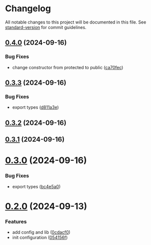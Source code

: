 # Changelog

All notable changes to this project will be documented in this file. See [standard-version](https://github.com/conventional-changelog/standard-version) for commit guidelines.

## [0.4.0](https://github.com/krbaio3/lib-ts-actions/compare/v0.3.3...v0.4.0) (2024-09-16)


### Bug Fixes

* change constructor from protected to public ([ca70fec](https://github.com/krbaio3/lib-ts-actions/commit/ca70fec5bac5e6bd6d4648386364d72b0796821d))

## [0.3.3](https://github.com/krbaio3/lib-ts-actions/compare/v0.3.2...v0.3.3) (2024-09-16)


### Bug Fixes

* export types ([d811a3e](https://github.com/krbaio3/lib-ts-actions/commit/d811a3ed388b47d9e1cb7f36c6e468da465a9d01))



## [0.3.2](https://github.com/krbaio3/lib-ts-actions/compare/v0.3.1...v0.3.2) (2024-09-16)



## [0.3.1](https://github.com/krbaio3/lib-ts-actions/compare/v0.3.0...v0.3.1) (2024-09-16)



# [0.3.0](https://github.com/krbaio3/lib-ts-actions/compare/v0.2.0...v0.3.0) (2024-09-16)


### Bug Fixes

* export types ([bc4e5a0](https://github.com/krbaio3/lib-ts-actions/commit/bc4e5a074c4502cca2b6828f4b2a17d08b109eda))



# [0.2.0](https://github.com/krbaio3/lib-ts-actions/compare/054156f7bca15956ad21bcdafacfaa02069848e2...v0.2.0) (2024-09-13)


### Features

* add config and lib ([0cdacf0](https://github.com/krbaio3/lib-ts-actions/commit/0cdacf0fb6b50bedf7d1a10c542f1968c6128327))
* init configuration ([054156f](https://github.com/krbaio3/lib-ts-actions/commit/054156f7bca15956ad21bcdafacfaa02069848e2))
